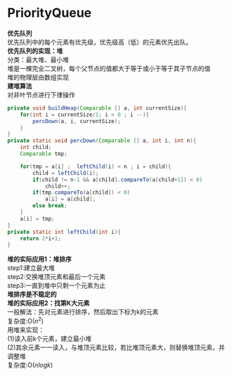 # PriorityQueue
**优先队列**<br>
优先队列中的每个元素有优先级，优先级高（低）的元素优先出队。<br>
**优先队列的实现：堆**<br>
分类：最大堆、最小堆<br>
堆是一棵完全二叉树，每个父节点的值都大于等于或小于等于其子节点的值<br>
堆的物理层由数组实现<br>
**建堆算法**<br>
对非叶节点进行下律操作<br>
```java 
private void buildHeap(Comparable [] a, int currentSize){
    for(int i = currentSize/2; i > 0 ; i --){
        percDown(a, i, currentSize);
    }
}
private static void percDown(Comparable [] a, int i, int n){
    int child;
    Comparable tmp;

    for(tmp = a[i] ;  leftChild(i) < n ; i = child){
        child = leftChild(i);
        if(child != n-1 && a[child].compareTo(a[child+1]) < 0)
            child++;
        if(tmp.compareTo(a[child]) < 0)
            a[i] = a[child];
        else break;
    }
    a[i] = tmp;
}
private static int leftChild(int i){
    return 2*i+1;
}
```
**堆的实际应用1：堆排序**<br>
step1:建立最大堆<br>
step2:交换堆顶元素和最后一个元素<br>
step3:一直到堆中只剩一个元素为止<br>
**堆排序是不稳定的**<br>
**堆的实际应用2：找第K大元素**<br>
一般解法：先对元素进行排序，然后取出下标为k的元素<br>
复杂度:O($n^2$)<br>
用堆来实现：<br>
(1)读入前k个元素，建立最小堆<br>
(2)其余元素一一读入，与堆顶元素比较，若比堆顶元素大，则替换堆顶元素，并调整堆<br>
复杂度:O($nlogk$)<br>